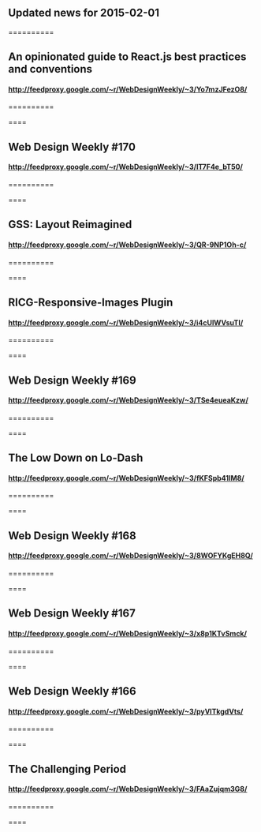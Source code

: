 ## Updated news for 2015-02-01 

==========
## An opinionated guide to React.js best practices and conventions
#### http://feedproxy.google.com/~r/WebDesignWeekly/~3/Yo7mzJFezO8/

==========

====
## Web Design Weekly #170
#### http://feedproxy.google.com/~r/WebDesignWeekly/~3/IT7F4e_bT50/

==========

====
## GSS: Layout Reimagined
#### http://feedproxy.google.com/~r/WebDesignWeekly/~3/QR-9NP1Oh-c/

==========

====
## RICG-Responsive-Images Plugin
#### http://feedproxy.google.com/~r/WebDesignWeekly/~3/i4cUIWVsuTI/

==========

====
## Web Design Weekly #169
#### http://feedproxy.google.com/~r/WebDesignWeekly/~3/TSe4eueaKzw/

==========

====
## The Low Down on Lo-Dash
#### http://feedproxy.google.com/~r/WebDesignWeekly/~3/fKFSpb41IM8/

==========

====
## Web Design Weekly #168
#### http://feedproxy.google.com/~r/WebDesignWeekly/~3/8WOFYKgEH8Q/

==========

====
## Web Design Weekly #167
#### http://feedproxy.google.com/~r/WebDesignWeekly/~3/x8p1KTvSmck/

==========

====
## Web Design Weekly #166
#### http://feedproxy.google.com/~r/WebDesignWeekly/~3/pyVlTkgdVts/

==========

====
## The Challenging Period
#### http://feedproxy.google.com/~r/WebDesignWeekly/~3/FAaZujqm3G8/

==========

====
